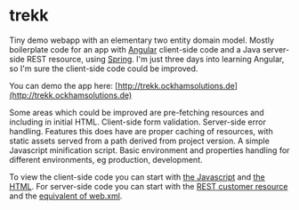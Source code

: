 trekk
=====

Tiny demo webapp with an elementary two entity domain model. Mostly boilerplate code for an
app with [Angular](http://angularjs.org/) client-side code and a Java server-side REST resource,
using [Spring](http://projects.spring.io/spring-framework/). I'm just three days into learning
Angular, so I'm sure the client-side code could be improved.

You can demo the app here: [http://trekk.ockhamsolutions.de](http://trekk.ockhamsolutions.de)

Some areas which could be improved are pre-fetching resources and including in initial HTML.
Client-side form validation. Server-side error handling. Features this does have are proper
caching of resources, with static assets served from a path derived from project version. A
simple Javascript minification script. Basic environment and properties handling for
different environments, eg production, development.

To view the client-side code you can start with [the Javascript](/src/main/webapp/WEB-INF/resources/js/app.js)
and [the HTML](/src/main/webapp/WEB-INF/view/home.jsp). For server-side code you can start
with the [REST customer resource](src/main/java/trekk/web/ctrl/CustomerResource.java)
and the [equivalent of web.xml](src/main/java/trekk/web/config/WebInitializer.java).